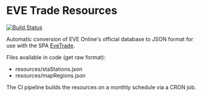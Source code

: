 # EVE Trade Resources

[![Build Status](https://travis-ci.org/awhipp/evetrade_resources.svg?branch=master)](https://travis-ci.org/awhipp/evetrade_resources)

Automatic conversion of EVE Online's official database to JSON format for use with the SPA [EveTrade](https://github.com/awhipp/evetrade).

Files available in code (get raw format):

* resources/staStations.json
* resources/mapRegions.json

The CI pipeline builds the resources on a monthly schedule via a CRON job.
